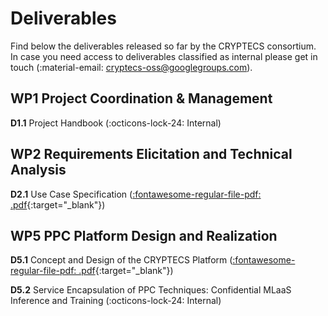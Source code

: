 # Deliverables

Find below the deliverables released so far by the CRYPTECS consortium. In case
you need access to deliverables classified as internal please get in touch
(:material-email: [cryptecs-oss@googlegroups.com](mailto:cryptecs-oss@googlegroups.com)).

## WP1 Project Coordination & Management

**D1.1** Project Handbook (:octicons-lock-24: Internal)

## WP2 Requirements Elicitation and Technical Analysis

**D2.1** Use Case Specification ([:fontawesome-regular-file-pdf: .pdf][D2.1]{:target="_blank"})

[D2.1]: https://drive.google.com/uc?export=download&id=1C5kpmS-E8S-RDBALxxgNw0O_7P37ods9

## WP5 PPC Platform Design and Realization

**D5.1** Concept and Design of the CRYPTECS Platform
([:fontawesome-regular-file-pdf: .pdf][D5.1]{:target="_blank"})

[D5.1]: https://drive.google.com/uc?export=download&id=1nko1yA2NtBruuSS8zauDklPD5qTxDEpF

**D5.2** Service Encapsulation of PPC Techniques: Confidential MLaaS Inference
and Training (:octicons-lock-24: Internal)
